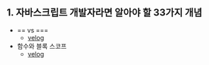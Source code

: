## 1. 자바스크립트 개발자라면 알아야 할 33가지 개념
- == vs ===
  - [velog](https://velog.io/@design0728/vs)
- 함수와 블록 스코프
  - [velog](https://velog.io/@design0728/%ED%95%A8%EC%88%98%EC%99%80-%EB%B8%94%EB%A1%9D-%EC%8A%A4%EC%BD%94%ED%94%84)
  
  
  
  
